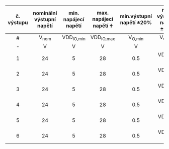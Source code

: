 |  č. výstupu  |  nominální výstupní napětí  | min. napájecí napětí  | max. napájecí napětí 𐠒  | min.výstupní napětí ±20%  | max. výstupní napětí ±20%  | max. výstupní proud |  přiřazeno k ose  |  max. frekvence - obdélník  |
| :---: | :---: | :---: | :---: | :---: | :---: | :---: | :---: | :---: |
|  #  |  V<sub>nom</sub> |  VDD<sub>IO,min</sub> |  VDD<sub>IO,max</sub> |  V<sub>O,min</sub> |  V<sub>O,max</sub> |  I<sub>O,max</sub> |  Osa č.  |  f<sub>maxSq</sub> |
| - |  V |  V  |  V  |  V  |  V  |  mA | -					  | kHz					  |
| 1 | 24 | 5 | 28 | 0.5 |  VDD<sub>IO</sub> - 0,2 | 300 | 1 | 10 |
| 2 | 24 | 5 | 28 | 0.5 |  VDD<sub>IO</sub> - 0,2 | 300 | 2 | 10 |
| 3 | 24 | 5 | 28 | 0.5 |  VDD<sub>IO</sub> - 0,2 | 300 | 1 | 10 |
| 4 | 24 | 5 | 28 | 0.5 |  VDD<sub>IO</sub> - 0,2 | 300 | 2 | 10 |
| 5 | 24 | 5 | 28 | 0.5 |  VDD<sub>IO</sub> - 0,2 | 300 | 1 | 10 |
| 6 | 24 | 5 | 28 | 0.5 |  VDD<sub>IO</sub> - 0,2 | 300 | 2 | 10 |
